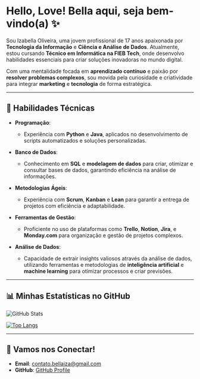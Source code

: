 # Hello, Love! Bella aqui, seja bem-vindo(a) ✨

Sou Izabella Oliveira, uma jovem profissional de 17 anos apaixonada por **Tecnologia da Informação** e **Ciência e Análise de Dados**. Atualmente, estou cursando **Técnico em Informática na FIEB Tech**, onde desenvolvo habilidades essenciais para criar soluções inovadoras no mundo digital.

Com uma mentalidade focada em **aprendizado contínuo** e paixão por **resolver problemas complexos**, sou movida pela curiosidade e criatividade para integrar **marketing** e **tecnologia** de forma estratégica.

---

## 🔧 **Habilidades Técnicas**

- **Programação**: 
  - Experiência com **Python** e **Java**, aplicados no desenvolvimento de scripts automatizados e soluções personalizadas.
  
- **Banco de Dados**: 
  - Conhecimento em **SQL** e **modelagem de dados** para criar, otimizar e consultar bases de dados, garantindo eficiência na análise de informações.

- **Metodologias Ágeis**:
  - Experiência com **Scrum**, **Kanban** e **Lean** para garantir a entrega de projetos com eficiência e adaptabilidade.
  
- **Ferramentas de Gestão**:
  - Proficiente no uso de plataformas como **Trello**, **Notion**, **Jira**, e **Monday.com** para organização e gestão de projetos complexos.

- **Análise de Dados**:
  - Capacidade de extrair insights valiosos através da análise de dados, utilizando ferramentas e metodologias de **inteligência artificial** e **machine learning** para otimizar processos e criar previsões.
  
---

## 📊 **Minhas Estatísticas no GitHub**
![GitHub Stats](https://github-readme-stats.vercel.app/api?username=bellaizaoliveira&show_icons=true&theme=radical)

[![Top Langs](https://github-readme-stats.vercel.app/api/top-langs/?username=bellaizaoliveira&layout=compact&theme=radical)](https://github.com/anuraghazra/github-readme-stats)

---

## 💌 **Vamos nos Conectar!**

- **Email**: [contato.bellaiza@gmail.com](mailto:contato.bellaiza@gmail.com)
- **GitHub**: [GitHub Profile](https://github.com/bellaizaoliveira)
